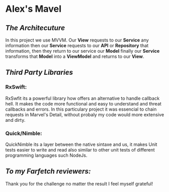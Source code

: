 
# **Alex's Mavel**

## *The Architecuture*

In this project we use MVVM. Our **View** requests to our **Service** any information then our **Service** requests to our **API** or **Repository** that information, then they return to our service our **Model** 
finally our **Service** transforms that **Model**  into a **ViewModel** and returns to our **View**.

## *Third Party Libraries*

### RxSwift:
    
RxSwfit its a powerful library how offers an alternative to handle callback hell. It makes the code more functional and easy to understand and threat callbacks and errors. In this particulary project it was essencial to chain requests  in Marvel's Detail, without probaly my code would more extensive and dirty.

### Quick/Nimble:

QuickNimble its a layer between the native sintaxe and us, it makes Unit tests easier to write and read also similar to other unit tests of different programming languages such NodeJs. 


## *To my Farfetch reviewers:*  

Thank you for the challenge no matter the result I feel myself grateful!


